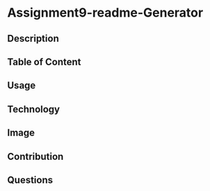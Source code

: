 # Assignment9-readme-Generator
## Description
## Table of Content
## Usage
## Technology
## Image
## Contribution
## Questions
